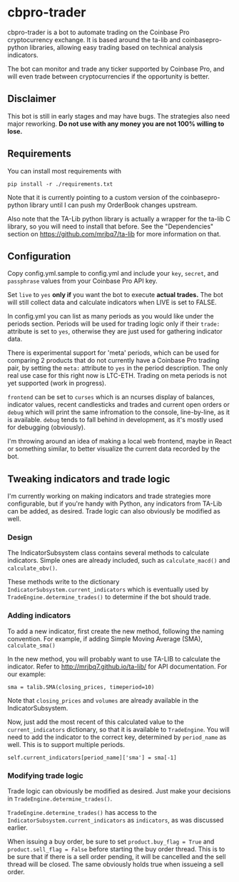 # cbpro-trader

cbpro-trader is a bot to automate trading on the Coinbase Pro cryptocurrency exchange. It is based around the ta-lib and coinbasepro-python libraries, allowing easy trading based on technical analysis indicators.

The bot can monitor and trade any ticker supported by Coinbase Pro, and will even trade between cryptocurrencies if the opportunity is better.

## Disclaimer

This bot is still in early stages and may have bugs. The strategies also need major reworking. **Do not use with any money you are not 100% willing to lose.**

## Requirements

You can install most requirements with 

`pip install -r ./requirements.txt`

Note that it is currently pointing to a custom version of the coinbasepro-python library until I can push my OrderBook changes upstream.

Also note that the TA-Lib python library is actually a wrapper for the ta-lib C library, so you will need to install that before. See the "Dependencies" section on https://github.com/mrjbq7/ta-lib for more information on that.

## Configuration

Copy config.yml.sample to config.yml and include your `key`, `secret`, and `passphrase` values from your Coinbase Pro API key.

Set `live` to `yes` **only if** you want the bot to execute **actual trades.** The bot will still collect data and calculate indicators when LIVE is set to FALSE.

In config.yml you can list as many periods as you would like under the periods section. Periods will be used for trading logic only if their `trade:` attribute is set to `yes`, otherwise they are just used for gathering indicator data.

There is experimental support for 'meta' periods, which can be used for comparing 2 products that do not currently have a Coinbase Pro trading pair, by setting the `meta:` attribute to `yes` in the period description. The only real use case for this right now is LTC-ETH. Trading on meta periods is not yet supported (work in progress).

`frontend` can be set to `curses` which is an ncurses display of balances, indicator values, recent candlesticks and trades and current open orders or `debug` which will print the same infromation to the console, line-by-line, as it is available. `debug` tends to fall behind in development, as it's mostly used for debugging (obviously).

I'm throwing around an idea of making a local web frontend, maybe in React or something similar, to better visualize the current data recorded by the bot.

## Tweaking indicators and trade logic

I'm currently working on making indicators and trade strategies more configurable, but if you're handy with Python, any indicators from TA-Lib can be added, as desired. Trade logic can also obviously be modified as well.

### Design

The IndicatorSubsystem class contains several methods to calculate indicators. Simple ones are already included, such as `calculate_macd()` and `calculate_obv()`.

These methods write to the dictionary `IndicatorSubsystem.current_indicators` which is eventually used by `TradeEngine.determine_trades()` to determine if the bot should trade.

### Adding indicators

To add a new indicator, first create the new method, following the naming convention. For example, if adding Simple Moving Average (SMA), `calculate_sma()`

In the new method, you will probably want to use TA-LIB to calculate the indicator. Refer to http://mrjbq7.github.io/ta-lib/  for API documentation. For our example:

`sma = talib.SMA(closing_prices, timeperiod=10)`

Note that `closing_prices` and  `volumes` are already available in the IndicatorSubsystem.

Now, just add the most recent of this calculated value to the `current_indicators` dictionary, so that it is available to `TradeEngine`. You will need to add the indicator to the correct key, determined by `period_name` as well. This is to support multiple periods.

`self.current_indicators[period_name]['sma'] = sma[-1]`

### Modifying trade logic

Trade logic can obviously be modified as desired. Just make your decisions in `TradeEngine.determine_trades()`.

`TradeEngine.determine_trades()` has access to the `IndicatorSubsystem.current_indicators` as `indicators`, as was discussed earlier.

When issuing a buy order, be sure to set `product.buy_flag = True` and `product.sell_flag = False` before starting the buy order thread. This is to be sure that if there is a sell order pending, it will be cancelled and the sell thread will be closed. The same obviously holds true when issueing a sell order.
